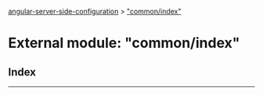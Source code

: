 [angular-server-side-configuration](../README.md) > ["common/index"](../modules/_common_index_.md)

# External module: "common/index"

## Index

---

